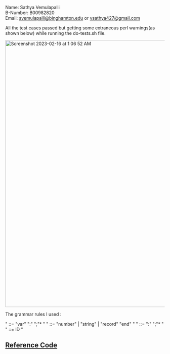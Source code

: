 Name:		Sathya Vemulapalli <br/>
B-Number:	B00982820 <br/>
Email:		svemulapalli@binghamton.edu or vsathya427@gmail.com

All the test cases passed but getting some extraneous perl warnings(as shown below) while running the do-tests.sh file.

<img width="844" alt="Screenshot 2023-02-16 at 1 06 52 AM" src="https://user-images.githubusercontent.com/56964957/219282410-0bfd5907-ac1e-4280-89b8-1300967f0877.png">

The grammar rules I used :

" <Declaration> ::= "var" <Identifier> ":" <Type> ";"* "
" <Type> ::= "number" | "string" | "record" <FieldDeclarations> "end" "
" <FieldDeclaration> ::= <Identifier> ":" <Type> ";"* "
" <Identifier> ::= ID "

## [Reference Code](https://zdu.binghamton.edu/cs571/slides/syntax/code/arith/arith.mjs?lang=js)
